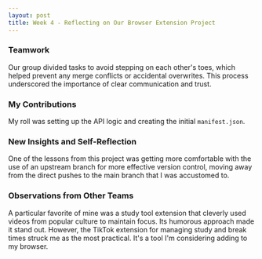 ```yaml
---
layout: post
title: Week 4 - Reflecting on Our Browser Extension Project
---
```


### Teamwork

Our group divided tasks to avoid stepping on each other's toes, which helped prevent any merge conflicts or accidental overwrites. This process underscored the importance of clear communication and trust. 

### My Contributions

My roll was setting up the API logic and creating the initial `manifest.json`. 

### New Insights and Self-Reflection

One of the lessons from this project was getting more comfortable with the use of an upstream branch for more effective version control, moving away from the direct pushes to the main branch that I was accustomed to. 


### Observations from Other Teams

 A particular favorite of mine was a study tool extension that cleverly used videos from popular culture to maintain focus. Its humorous approach made it stand out. However, the TikTok extension for managing study and break times struck me as the most practical. It's a tool I'm considering adding to my browser.





